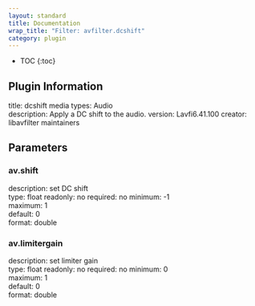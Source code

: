 ```yaml
---
layout: standard
title: Documentation
wrap_title: "Filter: avfilter.dcshift"
category: plugin
---
```

* TOC
{:toc}

## Plugin Information

title: dcshift
media types:
Audio  
description: Apply a DC shift to the audio.
version: Lavfi6.41.100
creator: libavfilter maintainers

## Parameters

### av.shift

description:
set DC shift  
type: float
readonly: no
required: no
minimum: -1  
maximum: 1  
default: 0  
format: double  

### av.limitergain

description:
set limiter gain  
type: float
readonly: no
required: no
minimum: 0  
maximum: 1  
default: 0  
format: double  

